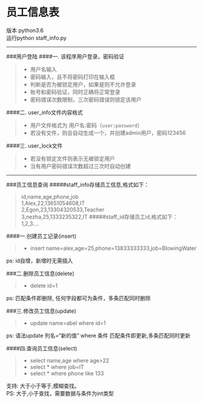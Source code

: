 # 员工信息表
版本 python3.6\
运行python staff_info.py

---
###用户登陆
####一. 该程序用户登录，密码验证
>* 用户名输入
>* 密码输入，且不将密码打印在输入框
>* 判断是否为被锁定用户，如果是则不允许登录
>* 账号和密码验证，同时正确将正常登录
>* 密码错误次数限制，三次密码错误则锁定该用户

####二. user_info文件内容格式
>* 用户文件格式为 用户名:密码（`user:password`）
>* 若没有文件，则会自动生成一个，并创建admin用户，密码123456

####三. user_lock文件
>* 若没有锁定文件则表示无被锁定用户
>* 当有用户密码错误次数超过三次时自动创建

-----

###员工信息查询
#####staff_info存储员工信息,格式如下：
>id,name,age,phone,job\
1,Alex,22,13651054608,IT\
2,Egon,23,13304320533,Teacher\
3,nezha,25,1333235322,IT
#####staff_id存储员工id,格式如下：
>1,2,3....

####一.创建员工记录(insert)
>* insert name=alex,age=25,phone=13833333333,job=BlowingWater

ps: id自增，新增时无需插入

###二.删除员工信息(delete)
>* delete id=1

ps: 匹配条件即删除, 任何字段都可为条件，多条匹配同时删除

###三.修改员工信息(update)
> * update  name=abel where id=1

ps: 语法update 列名=“新的值” where 条件
    匹配条件即更新,多条匹配同时更新

####四.查询员工信息(select)
>* select name,age where age>22
>* select * where job=IT
>* select * where phone like 133

支持: 大于小于等于,模糊查找。\
PS: 大于,小于查找，需要数据与条件为int类型